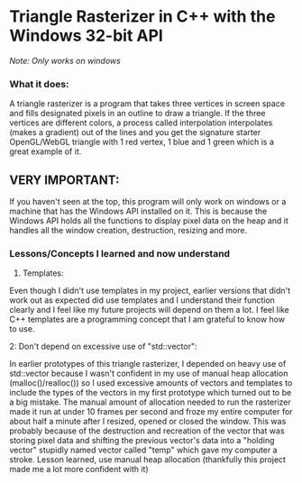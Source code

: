 # Triangle Rasterizer in C++ with the Windows 32-bit API

*Note: Only works on windows*

### What it does:

A triangle rasterizer is a program that takes three vertices in screen space and fills designated pixels in an outline to draw a triangle. If the three vertices are different colors, a process called interpolation interpolates (makes a gradient) out of the lines and you get the signature starter OpenGL/WebGL triangle with 1 red vertex, 1 blue and 1 green which is a great example of it.

## VERY IMPORTANT:

If you haven't seen at the top, this program will only work on windows or a machine that has the Windows API installed on it. This is because the Windows API holds all the functions to display pixel data on the heap and it handles all the window creation, destruction, resizing and more.

### Lessons/Concepts I learned and now understand

1. Templates:

Even though I didn't use templates in my project, earlier versions that didn't work out as expected did use templates and I understand their function clearly and I feel like my future projects will depend on them a lot. I feel like C++ templates are a programming concept that I am grateful to know how to use.

2: Don't depend on excessive use of "std::vector":

In earlier prototypes of this triangle rasterizer, I depended on heavy use of std::vector because I wasn't confident in my use of manual heap allocation (malloc()/realloc()) so I used excessive amounts of vectors and templates to include the types of the vectors in my first prototype which turned out to be a big mistake. The manual amount of allocation needed to run the rasterizer made it run at under 10 frames per second and froze my entire computer for about half a minute after I resized, opened or closed the window. This was probably because of the destruction and recreation of the vector that was storing pixel data and shifting the previous vector's data into a "holding vector" stupidly named vector called "temp" which gave my computer a stroke. Lesson learned, use manual heap allocation (thankfully this project made me a lot more confident with it)

